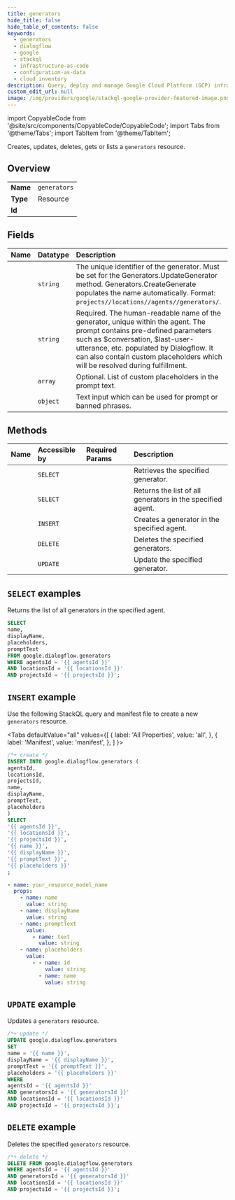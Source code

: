 ```yaml
---
title: generators
hide_title: false
hide_table_of_contents: false
keywords:
  - generators
  - dialogflow
  - google
  - stackql
  - infrastructure-as-code
  - configuration-as-data
  - cloud inventory
description: Query, deploy and manage Google Cloud Platform (GCP) infrastructure and resources using SQL
custom_edit_url: null
image: /img/providers/google/stackql-google-provider-featured-image.png
---
```


import CopyableCode from '@site/src/components/CopyableCode/CopyableCode';
import Tabs from '@theme/Tabs';
import TabItem from '@theme/TabItem';

Creates, updates, deletes, gets or lists a <code>generators</code> resource.

## Overview
<table><tbody>
<tr><td><b>Name</b></td><td><code>generators</code></td></tr>
<tr><td><b>Type</b></td><td>Resource</td></tr>
<tr><td><b>Id</b></td><td><CopyableCode code="google.dialogflow.generators" /></td></tr>
</tbody></table>

## Fields
| Name | Datatype | Description |
|:-----|:---------|:------------|
| <CopyableCode code="name" /> | `string` | The unique identifier of the generator. Must be set for the Generators.UpdateGenerator method. Generators.CreateGenerate populates the name automatically. Format: `projects//locations//agents//generators/`. |
| <CopyableCode code="displayName" /> | `string` | Required. The human-readable name of the generator, unique within the agent. The prompt contains pre-defined parameters such as $conversation, $last-user-utterance, etc. populated by Dialogflow. It can also contain custom placeholders which will be resolved during fulfillment. |
| <CopyableCode code="placeholders" /> | `array` | Optional. List of custom placeholders in the prompt text. |
| <CopyableCode code="promptText" /> | `object` | Text input which can be used for prompt or banned phrases. |

## Methods
| Name | Accessible by | Required Params | Description |
|:-----|:--------------|:----------------|:------------|
| <CopyableCode code="projects_locations_agents_generators_get" /> | `SELECT` | <CopyableCode code="agentsId, generatorsId, locationsId, projectsId" /> | Retrieves the specified generator. |
| <CopyableCode code="projects_locations_agents_generators_list" /> | `SELECT` | <CopyableCode code="agentsId, locationsId, projectsId" /> | Returns the list of all generators in the specified agent. |
| <CopyableCode code="projects_locations_agents_generators_create" /> | `INSERT` | <CopyableCode code="agentsId, locationsId, projectsId" /> | Creates a generator in the specified agent. |
| <CopyableCode code="projects_locations_agents_generators_delete" /> | `DELETE` | <CopyableCode code="agentsId, generatorsId, locationsId, projectsId" /> | Deletes the specified generators. |
| <CopyableCode code="projects_locations_agents_generators_patch" /> | `UPDATE` | <CopyableCode code="agentsId, generatorsId, locationsId, projectsId" /> | Update the specified generator. |

## `SELECT` examples

Returns the list of all generators in the specified agent.

```sql
SELECT
name,
displayName,
placeholders,
promptText
FROM google.dialogflow.generators
WHERE agentsId = '{{ agentsId }}'
AND locationsId = '{{ locationsId }}'
AND projectsId = '{{ projectsId }}';
```

## `INSERT` example

Use the following StackQL query and manifest file to create a new <code>generators</code> resource.

<Tabs
    defaultValue="all"
    values={[
        { label: 'All Properties', value: 'all', },
        { label: 'Manifest', value: 'manifest', },
    ]
}>
<TabItem value="all">

```sql
/*+ create */
INSERT INTO google.dialogflow.generators (
agentsId,
locationsId,
projectsId,
name,
displayName,
promptText,
placeholders
)
SELECT 
'{{ agentsId }}',
'{{ locationsId }}',
'{{ projectsId }}',
'{{ name }}',
'{{ displayName }}',
'{{ promptText }}',
'{{ placeholders }}'
;
```
</TabItem>
<TabItem value="manifest">

```yaml
- name: your_resource_model_name
  props:
    - name: name
      value: string
    - name: displayName
      value: string
    - name: promptText
      value:
        - name: text
          value: string
    - name: placeholders
      value:
        - - name: id
            value: string
          - name: name
            value: string

```
</TabItem>
</Tabs>

## `UPDATE` example

Updates a <code>generators</code> resource.

```sql
/*+ update */
UPDATE google.dialogflow.generators
SET 
name = '{{ name }}',
displayName = '{{ displayName }}',
promptText = '{{ promptText }}',
placeholders = '{{ placeholders }}'
WHERE 
agentsId = '{{ agentsId }}'
AND generatorsId = '{{ generatorsId }}'
AND locationsId = '{{ locationsId }}'
AND projectsId = '{{ projectsId }}';
```

## `DELETE` example

Deletes the specified <code>generators</code> resource.

```sql
/*+ delete */
DELETE FROM google.dialogflow.generators
WHERE agentsId = '{{ agentsId }}'
AND generatorsId = '{{ generatorsId }}'
AND locationsId = '{{ locationsId }}'
AND projectsId = '{{ projectsId }}';
```
